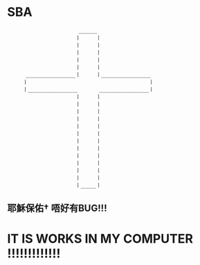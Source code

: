 # SBA

                           ______
                          丨     丨
                          丨     丨
                          丨     丨
                          丨     丨
                          丨     丨
          ________________丨     丨________________
         丨                                       丨
         丨________________       ________________丨
                          丨     丨
                          丨     丨
                          丨     丨
                          丨     丨
                          丨     丨
                          丨     丨
                          丨     丨
                          丨     丨
                          丨     丨
                          丨     丨
                          丨     丨
                          丨     丨
                          丨_____丨

##                    耶穌保佑† 唔好有BUG!!!

# IT IS WORKS IN MY COMPUTER !!!!!!!!!!!!!

